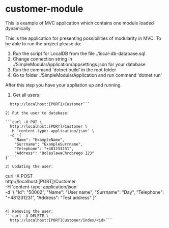 # customer-module
This is example of MVC application which contains one module loaded dynamically

This is the application for presenting possibilities of modularity in MVC. To be able to run the project please do:
1) Run the script for LocalDB from the file ./local-db-database.sql
2) Change connection string in ./SimpleModularApplication/appsettings.json for your database
3) Run the command 'dotnet build' in the root folder
4) Go to folder ./SimpleModularApplication and run command 'dotnet run'

After this step you have your appliation up and running.
1) Get all users

```curl -X GET \
  http://localhost:[PORT]/Customer```
  
2) Put the user to database:

```curl -X PUT \
  http://localhost:[PORT]/Customer \
  -H 'content-type: application/json' \
  -d '{
	"Name": "ExampleName",
	"Surrname": "ExampleSurrname",
	"Telephone": "+481231231",
	"Address": "BoleslawaChrobrego 123"
}'```

3) Updating the user:

```
curl -X POST \
  http://localhost:[PORT]/Customer \
  -H 'content-type: application/json' \
  -d '{
	"Id": "50002",
	"Name": "User name",
	"Surrname": "Day",
	"Telephone": "+481231231",
	"Address": "Test address"
}'
```

4) Removing the user:
```curl -X DELETE \
  http://localhost:[PORT]Customer/Index/<id>```